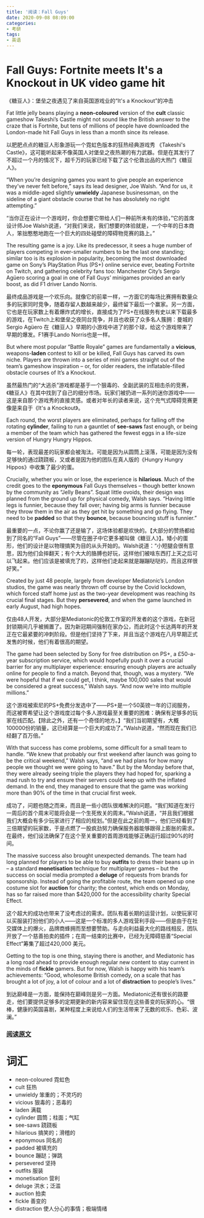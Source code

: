 ```yaml
---
title: '阅读：Fall Guys'
date: 2020-09-08 08:09:00
categories:
- 考研
tags:
- 英语
---
```


# Fall Guys: Fortnite meets It's a Knockout in UK video game hit
《糖豆人》：堡垒之夜遇见了来自英国游戏业的“It's a Knockout”的冲击

Fat little jelly beans playing a **neon-coloured** version of the **cult** classic gameshow Takeshi’s Castle might not sound like the British answer to the craze that is Fortnite, but tens of millions of people have downloaded the London-made hit Fall Guys in less than a month since its release.

以肥肥点点的糖豆人形象游玩一个霓虹色版本的狂热经典游戏秀 《Takeshi's Castle》，这可能听起来不像英国人对堡垒之夜热潮的有力武器。但是在其发行了不超过一个月的情况下，超千万的玩家已经下载了这个伦敦出品的大热门《糖豆人》。

<!---more--->

“When you’re designing games you want to give people an experience they’ve never felt before,” says its lead designer, Joe Walsh. “And for us, it was a middle-aged slightly **unwieldy** Japanese businessman, on the sideline of a giant obstacle course that he has absolutely no right attempting.”

“当你正在设计一个游戏时，你会想要它带给人们一种前所未有的体验，”它的首席设计师Joe Walsh说道，“对我们来说，我们想要的体验就是，一个中年的日本商人，笨拙憨憨地跑在一个巨大的四处碰壁的障碍物竞赛的路上。”

The resulting game is a joy. Like its predecessor, it sees a huge number of players competing in ever-smaller numbers to be the last one standing; similar too is its explosion in popularity, becoming the most downloaded game on Sony’s PlayStation Plus (PS+) online service ever, beating Fortnite on Twitch, and gathering celebrity fans too: Manchester City’s Sergio Agüero scoring a goal in one of Fall Guys’ minigames provided an early boost, as did F1 driver Lando Norris.

最终成品游戏是一个欢乐向。就像它的前辈一样，一方面它的每场比赛拥有数量众多的玩家同时竞争，随着存留人数越来越少，最终留下最后一个赢家。另一方面，它也是在玩家数上有着爆炸式的增长，直接成为了PS+在线服务有史以来下载最多的游戏，在Twitch上和堡垒之夜同台竞争，并且也收获了众多名人簇拥：曼城的Sergio Agüero 在《糖豆人》早期的小游戏中进了的那个球，给这个游戏带来了早期的爆发。F1赛手Lando Norris也是一样。

But where most popular “Battle Royale” games are fundamentally a **vicious**, weapons-**laden** contest to kill or be killed, Fall Guys has carved its own niche. Players are thrown into a series of mini games straight out of the team’s gameshow inspiration – or, for older readers, the inflatable-filled obstacle courses of It’s a Knockout.

虽然最热门的“大逃杀”游戏都是基于一个狠毒的、全副武装的互相击杀的竞赛，《糖豆人》在其中找到了自己的细分市场。玩家们被扔进一系列的迷你游戏中——这是来自那个游戏秀的直接灵感。或者对年长的读者来说，这个充气式障碍竞赛更像是来自于《It's a Knockout》。

Each round, the worst players are eliminated, perhaps for falling off the rotating **cylinder**, failing to run a gauntlet of **see-saws** fast enough, or being a member of the team which has gathered the fewest eggs in a life-size version of Hungry Hungry Hippos.

每一轮，表现最差的玩家都会被淘汰。可能是因为从圆筒上滚落，可能是因为没有足够快的通过跷跷板，又或者是因为他的团队在真人版的《Hungry Hungry Hippos》中收集了最少的蛋。

Crucially, whether you win or lose, the experience is **hilarious**. Much of the credit goes to the **eponymous** Fall Guys themselves – though better known by the community as “Jelly Beans”. Squat little ovoids, their design was planned from the ground up for physical comedy, Walsh says. “Having little legs is funnier, because they fall over; having big arms is funnier because they throw them in the air as they get hit by something and go flying. They need to be **padded** so that they **bounce**, because bouncing stuff is funnier.”

最重要的一点，不论你赢了还是输了，这场体验都是欢快的。【大部分的赞扬都给到了同名的“Fall Guys”——尽管在圈子中它更多被叫做《糖豆人》】。矮小的蛋形，他们的设计是以物理搞笑为目的从头开始的。Walsh说道：“小短腿会很有意思，因为他们会摔翻天；有个大大的胳膊也好玩，这样他们被啥东西打上天之后可以飞起来。他们应该是被填充了的，这样他们走起来就是蹦蹦哒哒的，而且这样很好笑。”

Created by just 48 people, largely from developer Mediatonic’s London studios, the game was nearly thrown off course by the Covid lockdown, which forced staff home just as the two-year development was reaching its crucial final stages. But they **persevered**, and when the game launched in early August, had high hopes.

仅由48人开发，大部分是Mediatonic的伦敦工作室的开发者的这个游戏，在新冠封锁期间几乎被搁置了。因为新冠期间强制在家办公，而此时这个长达两年的开发正在它最紧要的冲刺阶段。但是他们坚持了下来，并且当这个游戏在八月早期正式发售的时候，他们有着很高的期望。

The game had been selected by Sony for free distribution on PS+, a £50-a-year subscription service, which would hopefully push it over a crucial barrier for any multiplayer experience: ensuring enough players are actually online for people to find a match. Beyond that, though, was a mystery. “We were hopeful that if we could get, I think, maybe 100,000 sales that would be considered a great success,” Walsh says. “And now we’re into multiple millions.”

这个游戏被索尼的PS+免费分发选中了——PS+是一个50英镑一年的订阅服务，而这被寄希望让这个游戏度过每个多人游戏最至关重要的困难：确保有足够多的玩家在线匹配。【除此之外，还有一个奇怪的地方。】“我们当初期望有，大概100000份的销量，这已经算是一个巨大的成功了。”Walsh说道，“然而现在我们已经翻了百万倍。”

With that success has come problems, some difficult for a small team to handle. “We knew that probably our first weekend after launch was going to be the critical weekend,” Walsh says, “and we had plans for how many people we thought we were going to have.” But by the Monday before that, they were already seeing triple the players they had hoped for, sparking a mad rush to try and ensure their servers could keep up with the inflated demand. In the end, they managed to ensure that the game was working more than 90% of the time in that crucial first week.

成功了，问题也随之而来，而且是一些小团队很难解决的问题。“我们知道在发行一周后的首个周末可能将会是一个生死攸关的周末。”Walsh说道，“并且我们根据我们大概会有多少玩家进行了相应的规划。”但是在此之前的周一，他们已经看到了三倍期望的玩家数，于是点燃了一股疯劲努力确保服务器能够跟得上膨胀的需求。在最终，他们设法确保了在这个至关重要的首周游戏能够正确运行超过90%的时间。

The massive success also brought unexpected demands. The team had long planned for players to be able to buy **outfits** to dress their beans up in – a standard **monetisation** technique for multiplayer games – but the success on social media prompted a **deluge** of requests from brands for sponsorship. Instead of going the profitable route, the team opened up one costume slot for **auction** for charity; the contest, which ends on Monday, has so far raised more than $420,000 for the accessibility charity Special Effect.

这个超大的成功也带来了没考虑过的需求。团队有着长期的运营计划，以使玩家可以买服装打扮他们的小人——这是一个标准的多人游戏营利手段——但是由于在社交媒体上的爆火，品牌商蜂拥而至想要赞助。与走向利益最大化的路线相反，团队开放了一个慈善拍卖的插件；在周一结束的比赛中，已经为无障碍慈善“Special Effect”筹集了超过420,000 美元。

Getting to the top is one thing, staying there is another, and Mediatonic has a long road ahead to provide enough regular new content to stay current in the minds of **fickle** gamers. But for now, Walsh is happy with his team’s achievements: “Good, wholesome British comedy, on a scale that has brought a lot of joy, a lot of colour and a lot of **distraction** to people’s lives.”

到达巅峰是一方面，能保持在巅峰则是另一方面。Mediatonic还有很长的路要走，他们要提供足够多的定期更新的新内容来留住现在这些善变的玩家的心。“很棒，健康的英国喜剧，某种程度上来说给人们的生活带来了无数的欢乐、色彩、波澜。”


### [阅读原文](https://www.theguardian.com/games/2020/aug/28/fall-guys-fortnite-meets-its-a-knockout-in-uk-video-game-hit)

# 词汇
- neon-coloured 霓虹色
- cult 狂热
- unwieldy 笨重的；不灵巧的
- vicious 狠毒的；恶毒的
- laden 满载
- cylinder 圆筒；柱面；气缸
- see-saws 跷跷板
- hilarious 搞笑的；滑稽的
- eponymous 同名的
- padded 被填充的
- bounce 蹦跶；弹跳
- persevered 坚持
- outfits 服装
- monetisation 营利
- deluge 洪水；泛滥
- auction 拍卖
- fickle 善变的
- distraction 使人分心的事情；极端情绪